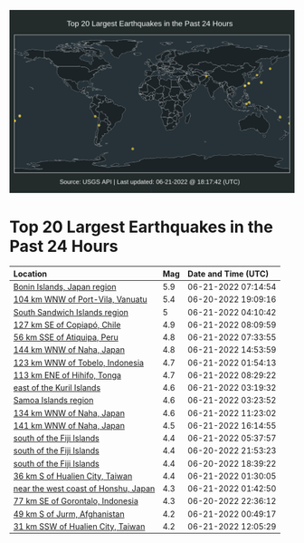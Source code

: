 ![Map](./map.png)

# Top 20 Largest Earthquakes in the Past 24 Hours

| Location | Mag | Date and Time (UTC) |
|:---|:---|:---|
| [Bonin Islands, Japan region](https://earthquake.usgs.gov/earthquakes/eventpage/us7000hixl) | 5.9 | 06-21-2022 07:14:54 |
| [104 km WNW of Port-Vila, Vanuatu](https://earthquake.usgs.gov/earthquakes/eventpage/us7000hitl) | 5.4 | 06-20-2022 19:09:16 |
| [South Sandwich Islands region](https://earthquake.usgs.gov/earthquakes/eventpage/us7000hiwq) | 5 | 06-21-2022 04:10:42 |
| [127 km SE of Copiapó, Chile](https://earthquake.usgs.gov/earthquakes/eventpage/us7000hiyh) | 4.9 | 06-21-2022 08:09:59 |
| [56 km SSE of Atiquipa, Peru](https://earthquake.usgs.gov/earthquakes/eventpage/us7000hixu) | 4.8 | 06-21-2022 07:33:55 |
| [144 km WNW of Naha, Japan](https://earthquake.usgs.gov/earthquakes/eventpage/us7000hj08) | 4.8 | 06-21-2022 14:53:59 |
| [123 km WNW of Tobelo, Indonesia](https://earthquake.usgs.gov/earthquakes/eventpage/us7000hivx) | 4.7 | 06-21-2022 01:54:13 |
| [113 km ENE of Hihifo, Tonga](https://earthquake.usgs.gov/earthquakes/eventpage/us7000hiyl) | 4.7 | 06-21-2022 08:29:22 |
| [east of the Kuril Islands](https://earthquake.usgs.gov/earthquakes/eventpage/us7000hiwd) | 4.6 | 06-21-2022 03:19:32 |
| [Samoa Islands region](https://earthquake.usgs.gov/earthquakes/eventpage/us7000hiwh) | 4.6 | 06-21-2022 03:23:52 |
| [134 km WNW of Naha, Japan](https://earthquake.usgs.gov/earthquakes/eventpage/us7000hizc) | 4.6 | 06-21-2022 11:23:02 |
| [141 km WNW of Naha, Japan](https://earthquake.usgs.gov/earthquakes/eventpage/us7000hj1m) | 4.5 | 06-21-2022 16:14:55 |
| [south of the Fiji Islands](https://earthquake.usgs.gov/earthquakes/eventpage/us7000hix5) | 4.4 | 06-21-2022 05:37:57 |
| [south of the Fiji Islands](https://earthquake.usgs.gov/earthquakes/eventpage/us7000hiul) | 4.4 | 06-20-2022 21:53:23 |
| [south of the Fiji Islands](https://earthquake.usgs.gov/earthquakes/eventpage/us7000hitc) | 4.4 | 06-20-2022 18:39:22 |
| [36 km S of Hualien City, Taiwan](https://earthquake.usgs.gov/earthquakes/eventpage/us7000hivl) | 4.4 | 06-21-2022 01:30:05 |
| [near the west coast of Honshu, Japan](https://earthquake.usgs.gov/earthquakes/eventpage/us7000hivv) | 4.3 | 06-21-2022 01:42:50 |
| [77 km SE of Gorontalo, Indonesia](https://earthquake.usgs.gov/earthquakes/eventpage/us7000hius) | 4.3 | 06-20-2022 22:36:12 |
| [49 km S of Jurm, Afghanistan](https://earthquake.usgs.gov/earthquakes/eventpage/us7000hiv9) | 4.2 | 06-21-2022 00:49:17 |
| [31 km SSW of Hualien City, Taiwan](https://earthquake.usgs.gov/earthquakes/eventpage/us7000hizh) | 4.2 | 06-21-2022 12:05:29 |
